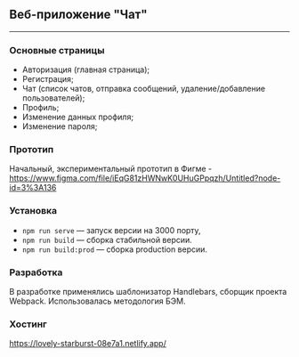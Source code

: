 ## Веб-приложение "Чат"

---

### Основные страницы

- Авторизация (главная страница);
- Регистрация;
- Чат (список чатов, отправка сообщений, удаление/добавление пользователей);
- Профиль;
- Изменение данных профиля;
- Изменение пароля;

### Прототип

Начальный, экспериментальный прототип в Фигме - https://www.figma.com/file/iEqG81zHWNwK0UHuGPpqzh/Untitled?node-id=3%3A136

### Установка

- `npm run serve` — запуск версии на 3000 порту,
- `npm run build` — сборка стабильной версии.
- `npm run build:prod` — сборка production версии.

### Разработка

В разработке применялись шаблонизатор Handlebars, сборщик проекта Webpack. Использовалась методология БЭМ.

### Хостинг

https://lovely-starburst-08e7a1.netlify.app/
